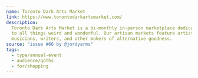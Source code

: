 ```yaml
---
name: Toronto Dark Arts Market
link: https://www.torontodarkartsmarket.com/
description:
  Toronto Dark Arts Market is a bi-monthly in-person marketplace dedicated
  to all things weird and wonderful. Our artisan markets feature artists, artisans,
  musicians, writers, and other makers of alternative goodness.
source: "issue #66 by @jordyarms"
tags:
  - type/annual-event
  - audience/goths
  - for/shopping
---
```


<!-- Community added from GitHub issue #66 -->
